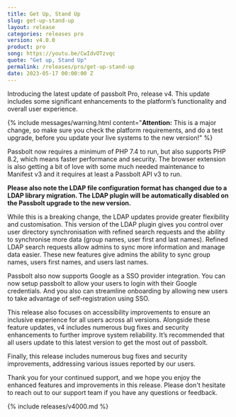 ```yaml
---
title: Get Up, Stand Up
slug: get-up-stand-up
layout: release
categories: releases pro
version: v4.0.0
product: pro
song: https://youtu.be/CwIdvOTzvqc
quote: "Get up, Stand Up"
permalink: /releases/pro/get-up-stand-up
date: 2023-05-17 00:00:00 Z
---
```

Introducing the latest update of passbolt Pro, release v4. This update includes some significant enhancements to the platform’s functionality and overall user experience. 

{% include messages/warning.html
    content="**Attention:** This is a major change, so make sure you check the platform requirements, and do a test upgrade, before you update your live systems to the new version!"
%}
 

Passbolt now requires a minimum of PHP 7.4 to run, but also supports PHP 8.2, which means faster performance and security. The browser extension is also getting a bit of love with some much needed maintenance to Manifest v3 and it requires at least a Passbolt API v3 to run.

**Please also note the LDAP file configuration format has changed due to a LDAP library migration. The LDAP plugin will be automatically disabled on the Passbolt upgrade to the new version.**

While this is a breaking change, the LDAP updates provide greater flexibility and customisation. This version of the  LDAP plugin gives you control over user directory synchronisation with refined search requests and the ability to synchronise more data (group names, user first and last names). Refined LDAP search requests allow admins to sync more information and manage data easier. These new features give admins the ability to sync group names, users first names, and users last names.

Passbolt also now supports Google as a SSO provider integration. You can now setup passbolt to allow your users to login with their Google credentials. And you also can streamline onboarding by allowing new users to take advantage of self-registration using SSO.

This release also focuses on accessibility improvements to ensure an inclusive experience for all users across all versions. Alongside these feature updates, v4 includes numerous bug fixes and security enhancements to further improve system reliability. It’s recommended that all users update to this latest version to get the most out of passbolt. 

Finally, this release includes numerous bug fixes and security improvements, addressing various issues reported by our users.

Thank you for your continued support, and we hope you enjoy the enhanced features and improvements in this release. Please don't hesitate to reach out to our support team if you have any questions or feedback.



{% include releases/v4000.md %}
